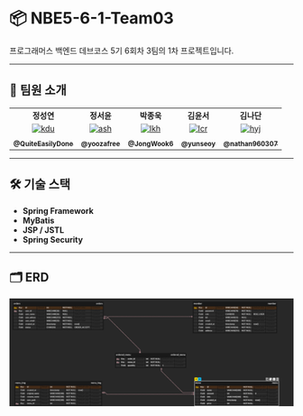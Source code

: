 # 📦 NBE5-6-1-Team03

프로그래머스 백엔드 데브코스 5기 6회차 3팀의 1차 프로젝트입니다.

---

## 👥 팀원 소개

<table>
  <tbody>
    <tr>
      <td align="center"><b>정성연 </b></td>
      <td align="center"><b>정서윤</b></td>
      <td align="center"><b>박종욱</b></td>
      <td align="center"><b>김윤서</b></td>
      <td align="center"><b>김나단</b></td>
     <tr/>

<tr>
      <td align="center"><a href="https://github.com/QuiteEasilyDone"><img src="https://github.com/QuiteEasilyDone.png" width="100px;" alt="kdu"/></a></td>
      <td align="center"><a href="https://github.com/yoozafree"><img src="https://github.com/yoozafree.png" width="100px;" alt="ash"/></a></td>
      <td align="center"><a href="https://github.com/JongWook6"><img src="https://github.com/JongWook6.png" width="100px;" alt="lkh"/></a></td>
      <td align="center"><a href="https://github.com/yunseoy"><img src="https://github.com/yunseoy.png" width="100px;" alt="lcr"/></a></td>
      <td align="center"><a href="https://github.com/nathan960307"><img src="https://github.com/nathan960307.png" width="100px;" alt="hyj"/></a></td>
     <tr/>

<tr>
      <td align="center"><a href="https://github.com/QuiteEasilyDone"><sub><b>@QuiteEasilyDone</b></sub></a><br /></td>
      <td align="center"><a href="https://github.com/yoozafree"><sub><b>@yoozafree</b></sub></a><br /></td>
      <td align="center"><a href="https://github.com/JongWook6"><sub><b>@JongWook6</b></sub></a><br /></td>
      <td align="center"><a href="https://github.com/yunseoy"><sub><b>@yunseoy</b></sub></a><br /></td>
      <td align="center"><a href="https://github.com/nathan960307"><sub><b>@nathan960307</b></sub></a><br /></td>
     <tr/>

  </tbody>
</table>

---

## 🛠 기술 스택

- **Spring Framework**
- **MyBatis**
- **JSP / JSTL**
- **Spring Security**

---

## 🗂 ERD

![ERD](images/ERD.png)